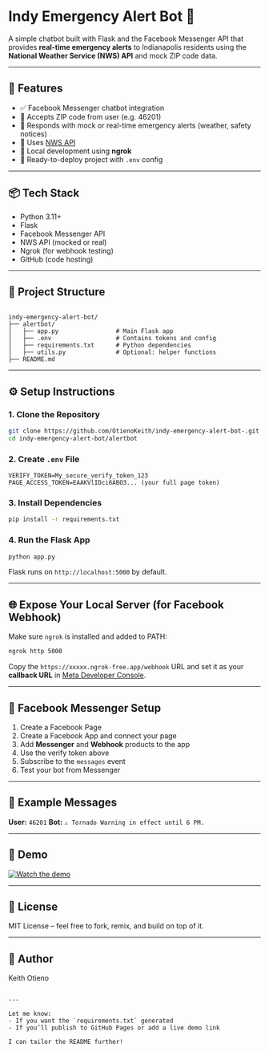 
# Indy Emergency Alert Bot 🚨

A simple chatbot built with Flask and the Facebook Messenger API that provides **real-time emergency alerts** to Indianapolis residents using the **National Weather Service (NWS) API** and mock ZIP code data.

---

## 🌟 Features

- ✅ Facebook Messenger chatbot integration
- 📍 Accepts ZIP code from user (e.g. 46201)
- 🚨 Responds with mock or real-time emergency alerts (weather, safety notices)
- 🔄 Uses [NWS API](https://www.weather.gov/documentation/services-web-api)
- 🧪 Local development using **ngrok**
- 🧰 Ready-to-deploy project with `.env` config

---

## 📦 Tech Stack

- Python 3.11+
- Flask
- Facebook Messenger API
- NWS API (mocked or real)
- Ngrok (for webhook testing)
- GitHub (code hosting)

---

## 📂 Project Structure

```

indy-emergency-alert-bot/
├── alertbot/
│   ├── app.py                # Main Flask app
│   ├── .env                  # Contains tokens and config
│   ├── requirements.txt      # Python dependencies
│   ├── utils.py              # Optional: helper functions
├── README.md

````

---

## ⚙️ Setup Instructions

### 1. Clone the Repository

```bash
git clone https://github.com/OtienoKeith/indy-emergency-alert-bot-.git
cd indy-emergency-alert-bot/alertbot
````

### 2. Create `.env` File

```env
VERIFY_TOKEN=My_secure_verify_token_123
PAGE_ACCESS_TOKEN=EAAKVlIDci6ABO3... (your full page token)
```

### 3. Install Dependencies

```bash
pip install -r requirements.txt
```

### 4. Run the Flask App

```bash
python app.py
```

Flask runs on `http://localhost:5000` by default.

---

## 🌐 Expose Your Local Server (for Facebook Webhook)

Make sure `ngrok` is installed and added to PATH:

```bash
ngrok http 5000
```

Copy the `https://xxxxx.ngrok-free.app/webhook` URL and set it as your **callback URL** in [Meta Developer Console](https://developers.facebook.com/).

---

## 💬 Facebook Messenger Setup

1. Create a Facebook Page
2. Create a Facebook App and connect your page
3. Add **Messenger** and **Webhook** products to the app
4. Use the verify token above
5. Subscribe to the `messages` event
6. Test your bot from Messenger

---

## 🧪 Example Messages

**User:** `46201`
**Bot:** `⚠️ Tornado Warning in effect until 6 PM.`

---

## 📸 Demo

[![Watch the demo](https://img.youtube.com/vi/YOUR_VIDEO_ID_HERE/0.jpg)](https://www.youtube.com/watch?v=YOUR_VIDEO_ID_HERE)

---

## 📜 License

MIT License – feel free to fork, remix, and build on top of it.

---

## 🙌 Author

Keith Otieno

```

---

Let me know:
- If you want the `requirements.txt` generated
- If you’ll publish to GitHub Pages or add a live demo link

I can tailor the README further!
```
